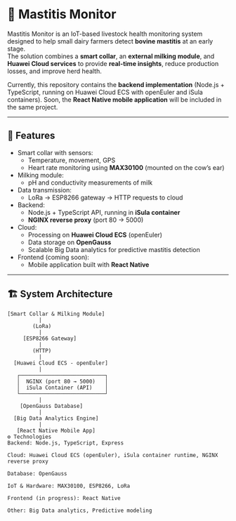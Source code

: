 # 🐄 Mastitis Monitor

Mastitis Monitor is an IoT-based livestock health monitoring system designed to help small dairy farmers detect **bovine mastitis** at an early stage.  
The solution combines a **smart collar**, an **external milking module**, and **Huawei Cloud services** to provide **real-time insights**, reduce production losses, and improve herd health.  

Currently, this repository contains the **backend implementation** (Node.js + TypeScript, running on Huawei Cloud ECS with openEuler and iSula containers). Soon, the **React Native mobile application** will be included in the same project.

---

## 🚀 Features

- Smart collar with sensors:
  - Temperature, movement, GPS  
  - Heart rate monitoring using **MAX30100** (mounted on the cow’s ear)  
- Milking module:
  - pH and conductivity measurements of milk  
- Data transmission:
  - LoRa → ESP8266 gateway → HTTP requests to cloud  
- Backend:
  - Node.js + TypeScript API, running in **iSula container**  
  - **NGINX reverse proxy** (port 80 → 5000)  
- Cloud:
  - Processing on **Huawei Cloud ECS** (openEuler)  
  - Data storage on **OpenGauss**  
  - Scalable Big Data analytics for predictive mastitis detection  
- Frontend (coming soon):
  - Mobile application built with **React Native**  

---

## 🏗️ System Architecture

```text
[Smart Collar & Milking Module]
          |
        (LoRa)
          |
     [ESP8266 Gateway]
          |
        (HTTP)
          |
  [Huawei Cloud ECS - openEuler]
          |
   ┌───────────────────────────┐
   │  NGINX (port 80 → 5000)   │
   │  iSula Container (API)    │
   └───────────────────────────┘
          |
    [OpenGauss Database]
          |
  [Big Data Analytics Engine]
          |
   [React Native Mobile App]
⚙️ Technologies
Backend: Node.js, TypeScript, Express

Cloud: Huawei Cloud ECS (openEuler), iSula container runtime, NGINX reverse proxy

Database: OpenGauss

IoT & Hardware: MAX30100, ESP8266, LoRa

Frontend (in progress): React Native

Other: Big Data analytics, Predictive modeling
